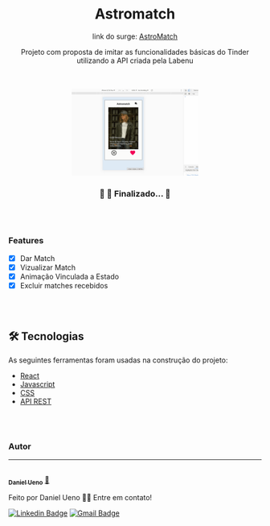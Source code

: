 <div Align='center'>

  # Astromatch 
  <p Align="center">link do surge:   <a href="http://daniel-paiva-astromatch.surge.sh/"> AstroMatch</a></p>
  <p Align="center">Projeto com proposta de imitar as funcionalidades básicas do Tinder utilizando a API criada pela Labenu</p> 

</div>
<div Align='center'>
</br>
</br>
  <img src='./public/meuGif.gif' heigth='120' width= '50%' />
</div>

<h3 Align="center"> 
	🚧 🚀 Finalizado...  🚧
</h3>

</br>
</br>


### Features

- [x] Dar Match
- [x] Vizualizar Match
- [x] Animação Vinculada a Estado
- [x] Excluir matches recebidos

</br>
</br>

## 🛠 Tecnologias

As seguintes ferramentas foram usadas na construção do projeto:

- [React](https://pt-br.reactjs.org/)
- [Javascript](https://developer.mozilla.org/pt-BR/docs/Web/JavaScript)
- [CSS](https://developer.mozilla.org/pt-BR/docs/Web/CSS)
- [API REST](https://documenter.getpostman.com/view/7549981/SW12yx56?version=latest)

</br>
</br>

### Autor
---

<a href="https://www.linkedin.com/in/daniel-ueno-58a8631b4/">
 <img style="border-radius: 50%;" src="https://avatars.githubusercontent.com/u/81266120?v=4" width="100px;" alt=""/>
 <br />
 <sub><b>Daniel Ueno</b></sub></a> <a href="https://www.linkedin.com/in/daniel-ueno-58a8631b4/" title="Rocketseat">🚀</a>


Feito por Daniel Ueno 👋🏽 Entre em contato!

[![Linkedin Badge](https://img.shields.io/badge/-Daniel-blue?style=flat-square&logo=Linkedin&logoColor=white&link=https://www.linkedin.com/in/daniel-ueno/)](https://www.linkedin.com/in/daniel-ueno-58a8631b4/) 
[![Gmail Badge](https://img.shields.io/badge/-ueno2005@gmail.com-c14438?style=flat-square&logo=Gmail&logoColor=white&link=mailto:ueno2005@gmail.com)](mailto:ueno2005@gmail.com)
